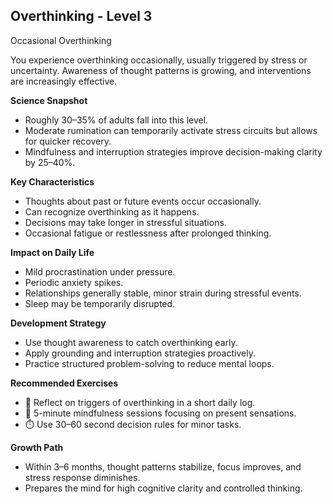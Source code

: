 ## Overthinking - Level 3
Occasional Overthinking

You experience overthinking occasionally, usually triggered by stress or uncertainty. Awareness of thought patterns is growing, and interventions are increasingly effective.

**Science Snapshot**
- Roughly 30–35% of adults fall into this level.
- Moderate rumination can temporarily activate stress circuits but allows for quicker recovery.
- Mindfulness and interruption strategies improve decision-making clarity by 25–40%.

**Key Characteristics**
- Thoughts about past or future events occur occasionally.
- Can recognize overthinking as it happens.
- Decisions may take longer in stressful situations.
- Occasional fatigue or restlessness after prolonged thinking.

**Impact on Daily Life**
- Mild procrastination under pressure.
- Periodic anxiety spikes.
- Relationships generally stable, minor strain during stressful events.
- Sleep may be temporarily disrupted.

**Development Strategy**
- Use thought awareness to catch overthinking early.
- Apply grounding and interruption strategies proactively.
- Practice structured problem-solving to reduce mental loops.

**Recommended Exercises**
- 📝 Reflect on triggers of overthinking in a short daily log.
- 🌿 5-minute mindfulness sessions focusing on present sensations.
- ⏱️ Use 30–60 second decision rules for minor tasks.

**Growth Path**
- Within 3–6 months, thought patterns stabilize, focus improves, and stress response diminishes.
- Prepares the mind for high cognitive clarity and controlled thinking.
